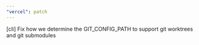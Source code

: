 ```yaml
---
"vercel": patch
---
```


[cli] Fix how we determine the GIT_CONFIG_PATH to support git worktrees and git submodules

